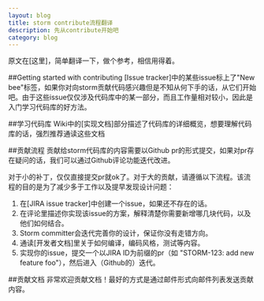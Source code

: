 ```yaml
---
layout: blog
title: storm contribute流程翻译
description: 先从contribute开始吧
category: blog
---
```

原文在[这里]，简单翻译一下，做个参考，相信用得着。

##Getting started with contributing
[Issue tracker]中的某些issue标上了"New bee"标签，如果你对向storm贡献代码感兴趣但是不知从何下手的话，从它们开始吧。由于这些issue仅仅涉及代码库中的某一部分，而且工作量相对较小，因此是入门学习代码库的好方法。

##学习代码库
Wiki中的[实现文档]部分描述了代码库的详细概览，想要理解代码库的话，强烈推荐通读这些文档

##贡献流程
贡献给storm代码库的内容需要以Github pr的形式提交，如果对pr存在疑问的话，我们可以通过Github评论功能迭代改进。

对于小的补丁，仅仅直接提交pr就ok了。对于大的贡献，请遵循以下流程。该流程的目的是为了减少多于工作以及提早发现设计问题：

1. 在[JIRA issue tracker]中创建一个issue，如果还不存在的话。
2. 在评论里描述你实现该issue的方案，解释清楚你需要新增哪几块代码，以及他们如何结合。
3. Storm committer会迭代完善你的设计，保证你没有走错方向。
4. 通读[开发者文档]里关于如何编译，编码风格，测试等内容。
5. 实现你的issue，提交一个以JIRA ID为前缀的pr（如 "STORM-123: add new feature foo"），然后进入（Github的）迭代。

##贡献文档
非常欢迎贡献文档！最好的方式是通过邮件形式向邮件列表发送贡献内容。

[Yaotc]:    http://yaotec.info  "Yaotc"
[1]:   http://storm.apache.org/contribute/Contributing-to-Storm.html "Contributing-to-Storm"
[2]:   https://issues.apache.org/jira/browse/STORM "issue tracker"
[3]:   http://storm.apache.org/documentation/Implementation-docs.html "Implementation-docs"
[4]:   https://issues.apache.org/jira/browse/STORM "issue tracker"
[5]:   https://github.com/apache/storm/blob/master/DEVELOPER.md "DEVELOPER md"